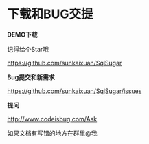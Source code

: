 # 下载和BUG交提



**DEMO下载**

记得给个Star哦

https://github.com/sunkaixuan/SqlSugar





**Bug提交和新需求**

https://github.com/sunkaixuan/SqlSugar/issues





**提问**

http://www.codeisbug.com/Ask





如果文档有写错的地方在群里@我